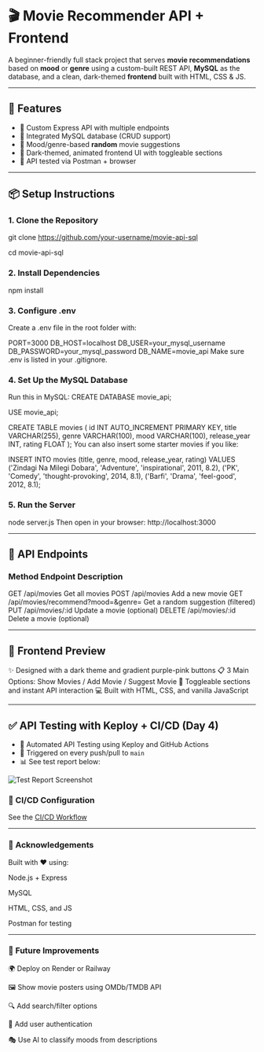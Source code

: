 # 🎬 Movie Recommender API + Frontend

A beginner-friendly full stack project that serves **movie recommendations** based on **mood** or **genre** using a custom-built REST API, **MySQL** as the database, and a clean, dark-themed **frontend** built with HTML, CSS & JS.

---

## 🚀 Features

- 🔧 Custom Express API with multiple endpoints
- 💾 Integrated MySQL database (CRUD support)
- 🎲 Mood/genre-based **random** movie suggestions
- 🌌 Dark-themed, animated frontend UI with toggleable sections
- 🧪 API tested via Postman + browser

---

## 📦 Setup Instructions

### 1. Clone the Repository

git clone https://github.com/your-username/movie-api-sql

cd movie-api-sql

### 2. Install Dependencies
npm install
### 3. Configure .env
Create a .env file in the root folder with:

PORT=3000
DB_HOST=localhost
DB_USER=your_mysql_username
DB_PASSWORD=your_mysql_password
DB_NAME=movie_api
Make sure .env is listed in your .gitignore.

### 4. Set Up the MySQL Database
Run this in MySQL:
CREATE DATABASE movie_api;

USE movie_api;

CREATE TABLE movies (
  id INT AUTO_INCREMENT PRIMARY KEY,
  title VARCHAR(255),
  genre VARCHAR(100),
  mood VARCHAR(100),
  release_year INT,
  rating FLOAT
);
You can also insert some starter movies if you like:

INSERT INTO movies (title, genre, mood, release_year, rating)
VALUES
('Zindagi Na Milegi Dobara', 'Adventure', 'inspirational', 2011, 8.2),
('PK', 'Comedy', 'thought-provoking', 2014, 8.1),
('Barfi', 'Drama', 'feel-good', 2012, 8.1);
### 5. Run the Server
node server.js
Then open in your browser:
http://localhost:3000

---

## 📡 API Endpoints
### Method	Endpoint	Description
GET	/api/movies	Get all movies
POST	/api/movies	Add a new movie
GET	/api/movies/recommend?mood=&genre=	Get a random suggestion (filtered)
PUT	/api/movies/:id	Update a movie (optional)
DELETE	/api/movies/:id	Delete a movie (optional)

---

## 🎨 Frontend Preview
✨ Designed with a dark theme and gradient purple-pink buttons
📋 3 Main Options: Show Movies / Add Movie / Suggest Movie
🔁 Toggleable sections and instant API interaction
💻 Built with HTML, CSS, and vanilla JavaScript

---

## ✅ API Testing with Keploy + CI/CD (Day 4)

- 🔁 Automated API Testing using Keploy and GitHub Actions
- 🧪 Triggered on every push/pull to `main`
- 📊 See test report below:
  

![Test Report Screenshot](./test-report-screenshots.png)

### 📂 CI/CD Configuration
See the [CI/CD Workflow](.github/workflows/keploy.yml)


---

### 🙌 Acknowledgements
Built with ❤️ using:

Node.js + Express

MySQL

HTML, CSS, and JS

Postman for testing

---

### 🧠 Future Improvements
🌍 Deploy on Render or Railway

🖼️ Show movie posters using OMDb/TMDB API

🔍 Add search/filter options

🔐 Add user authentication

🎭 Use AI to classify moods from descriptions

